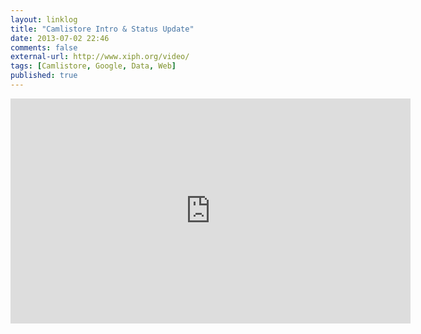 ```yaml
---
layout: linklog
title: "Camlistore Intro & Status Update"
date: 2013-07-02 22:46
comments: false
external-url: http://www.xiph.org/video/
tags: [Camlistore, Google, Data, Web]
published: true
---
```


<div class="flex-video">
    <iframe width="640" height="360" src="https://www.youtube.com/watch?v=yxSzQIwXM1k" frameborder="0" allowfullscreen></iframe>
</div>
